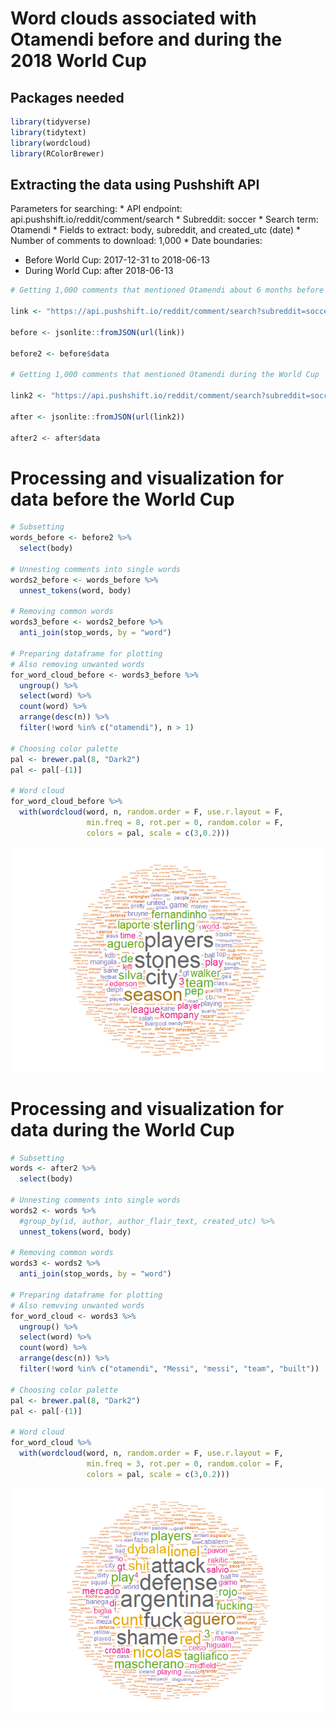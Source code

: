 Word clouds associated with Otamendi before and during the 2018 World Cup
================

Packages needed
---------------

``` r
library(tidyverse)
library(tidytext)
library(wordcloud)
library(RColorBrewer)
```

Extracting the data using Pushshift API
---------------------------------------

Parameters for searching:
\* API endpoint: api.pushshift.io/reddit/comment/search
\* Subreddit: soccer
\* Search term: Otamendi
\* Fields to extract: body, subreddit, and created\_utc (date)
\* Number of comments to download: 1,000
\* Date boundaries:
+ Before World Cup: 2017-12-31 to 2018-06-13
+ During World Cup: after 2018-06-13

``` r
# Getting 1,000 comments that mentioned Otamendi about 6 months before the World Cup

link <- "https://api.pushshift.io/reddit/comment/search?subreddit=soccer&q=Otamendi&fields=body,subreddit,created_utc&before=1528934399&after=1514764800&size=1000"

before <- jsonlite::fromJSON(url(link))

before2 <- before$data

# Getting 1,000 comments that mentioned Otamendi during the World Cup

link2 <- "https://api.pushshift.io/reddit/comment/search?subreddit=soccer&q=Otamendi&fields=body,subreddit,created_utc&after=1528934399&size=1000"

after <- jsonlite::fromJSON(url(link2))

after2 <- after$data
```

Processing and visualization for data before the World Cup
==========================================================

``` r
# Subsetting
words_before <- before2 %>%
  select(body) 

# Unnesting comments into single words
words2_before <- words_before %>%
  unnest_tokens(word, body)

# Removing common words
words3_before <- words2_before %>%
  anti_join(stop_words, by = "word") 

# Preparing dataframe for plotting
# Also removing unwanted words
for_word_cloud_before <- words3_before %>%
  ungroup() %>% 
  select(word) %>% 
  count(word) %>%
  arrange(desc(n)) %>%
  filter(!word %in% c("otamendi"), n > 1) 

# Choosing color palette
pal <- brewer.pal(8, "Dark2")
pal <- pal[-(1)]

# Word cloud
for_word_cloud_before %>%
  with(wordcloud(word, n, random.order = F, use.r.layout = F, 
                 min.freq = 8, rot.per = 0, random.color = F, 
                 colors = pal, scale = c(3,0.2)))
```

![](Otamendi_wordclouds_files/figure-markdown_github/before-1.png)

Processing and visualization for data during the World Cup
==========================================================

``` r
# Subsetting
words <- after2 %>%
  select(body) 

# Unnesting comments into single words
words2 <- words %>%
  #group_by(id, author, author_flair_text, created_utc) %>%
  unnest_tokens(word, body)

# Removing common words
words3 <- words2 %>%
  anti_join(stop_words, by = "word") 

# Preparing dataframe for plotting
# Also remvving unwanted words
for_word_cloud <- words3 %>%
  ungroup() %>% 
  select(word) %>% 
  count(word) %>%
  arrange(desc(n)) %>%
  filter(!word %in% c("otamendi", "Messi", "messi", "team", "built"))

# Choosing color palette
pal <- brewer.pal(8, "Dark2")
pal <- pal[-(1)]

# Word cloud
for_word_cloud %>%
  with(wordcloud(word, n, random.order = F, use.r.layout = F, 
                 min.freq = 3, rot.per = 0, random.color = F, 
                 colors = pal, scale = c(3,0.2)))
```

![](Otamendi_wordclouds_files/figure-markdown_github/during-1.png)
